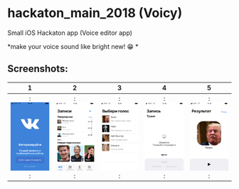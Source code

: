 # hackaton_main_2018 (Voicy)
Small iOS Hackaton app (Voice editor app)

*make your voice sound like bright new! 😁 *

## Screenshots:   
1  | 2 | 3 | 4 | 5
:----------------------------:|:------------:|:---------------:|:------------:|:--------------:
:<img src="https://github.com/erhoof/hackaton_main_2018/blob/main/example/1.PNG?raw=true" width="200">:|:<img src="https://github.com/erhoof/hackaton_main_2018/blob/main/example/2.PNG?raw=true" width="200">:|:<img src="https://github.com/erhoof/hackaton_main_2018/blob/main/example/3.PNG?raw=true" width="200">:|:<img src="https://github.com/erhoof/hackaton_main_2018/blob/main/example/4.PNG?raw=true" width="200">:|:<img src="https://github.com/erhoof/hackaton_main_2018/blob/main/example/5.PNG?raw=true" width="200">:
